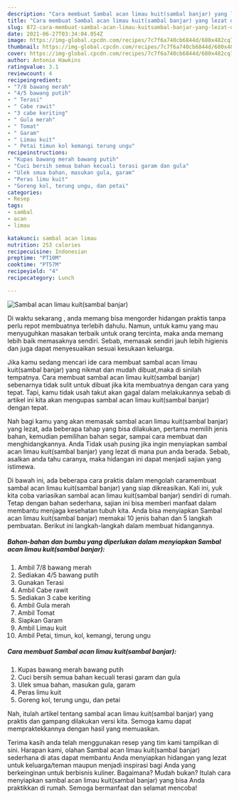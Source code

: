 ```yaml
---
description: "Cara membuat Sambal acan limau kuit(sambal banjar) yang lezat dan Mudah Dibuat"
title: "Cara membuat Sambal acan limau kuit(sambal banjar) yang lezat dan Mudah Dibuat"
slug: 872-cara-membuat-sambal-acan-limau-kuitsambal-banjar-yang-lezat-dan-mudah-dibuat
date: 2021-06-27T03:34:04.054Z
image: https://img-global.cpcdn.com/recipes/7c7f6a740cb6844d/680x482cq70/sambal-acan-limau-kuitsambal-banjar-foto-resep-utama.jpg
thumbnail: https://img-global.cpcdn.com/recipes/7c7f6a740cb6844d/680x482cq70/sambal-acan-limau-kuitsambal-banjar-foto-resep-utama.jpg
cover: https://img-global.cpcdn.com/recipes/7c7f6a740cb6844d/680x482cq70/sambal-acan-limau-kuitsambal-banjar-foto-resep-utama.jpg
author: Antonio Hawkins
ratingvalue: 3.1
reviewcount: 4
recipeingredient:
- "7/8 bawang merah"
- "4/5 bawang putih"
- " Terasi"
- " Cabe rawit"
- "3 cabe keriting"
- " Gula merah"
- " Tomat"
- " Garam"
- " Limau kuit"
- " Petai timun kol kemangi terung ungu"
recipeinstructions:
- "Kupas bawang merah bawang putih"
- "Cuci bersih semua bahan kecuali terasi garam dan gula"
- "Ulek smua bahan, masukan gula, garam"
- "Peras limu kuit"
- "Goreng kol, terung ungu, dan petai"
categories:
- Resep
tags:
- sambal
- acan
- limau

katakunci: sambal acan limau 
nutrition: 253 calories
recipecuisine: Indonesian
preptime: "PT10M"
cooktime: "PT57M"
recipeyield: "4"
recipecategory: Lunch

---
```



![Sambal acan limau kuit(sambal banjar)](https://img-global.cpcdn.com/recipes/7c7f6a740cb6844d/680x482cq70/sambal-acan-limau-kuitsambal-banjar-foto-resep-utama.jpg)

Di waktu  sekarang , anda memang bisa mengorder hidangan praktis tanpa perlu repot membuatnya terlebih dahulu. Namun, untuk kamu yang mau menyuguhkan masakan terbaik untuk orang tercinta, maka anda memang lebih baik memasaknya sendiri. Sebab, memasak sendiri jauh lebih higienis dan juga dapat menyesuaikan sesuai kesukaan keluarga.

Jika kamu sedang mencari ide cara membuat sambal acan limau kuit(sambal banjar) yang nikmat dan mudah dibuat,maka di sinilah tempatnya. Cara membuat sambal acan limau kuit(sambal banjar)  sebenarnya tidak sulit untuk dibuat jika kita membuatnya dengan cara yang tepat. Tapi, kamu tidak usah takut akan gagal dalam melakukannya 
sebab di artikel ini kita akan mengupas sambal acan limau kuit(sambal banjar) dengan tepat.  



Nah bagi kamu yang akan memasak sambal acan limau kuit(sambal banjar) yang lezat, ada beberapa tahap yang bisa dilakukan, pertama memilih jenis bahan, kemudian pemilihan bahan segar, sampai cara membuat dan menghidangkannya. Anda Tidak usah pusing jika ingin menyiapkan sambal acan limau kuit(sambal banjar) yang lezat di mana pun anda berada. Sebab, asalkan anda  tahu caranya, maka hidangan ini dapat menjadi sajian yang istimewa.

Di bawah ini, ada beberapa cara praktis  dalam mengolah caramembuat sambal acan limau kuit(sambal banjar) yang siap dikreasikan. Kali ini, yuk kita coba variasikan sambal acan limau kuit(sambal banjar) sendiri di rumah. Tetap dengan bahan sederhana, sajian ini bisa memberi manfaat dalam membantu menjaga kesehatan tubuh kita. Anda bisa menyiapkan Sambal acan limau kuit(sambal banjar) memakai 10 jenis bahan dan 5 langkah pembuatan. Berikut ini langkah-langkah dalam membuat hidangannya.

<!--inarticleads1-->

##### Bahan-bahan dan bumbu yang diperlukan dalam menyiapkan Sambal acan limau kuit(sambal banjar):

1. Ambil 7/8 bawang merah
1. Sediakan 4/5 bawang putih
1. Gunakan  Terasi
1. Ambil  Cabe rawit
1. Sediakan 3 cabe keriting
1. Ambil  Gula merah
1. Ambil  Tomat
1. Siapkan  Garam
1. Ambil  Limau kuit
1. Ambil  Petai, timun, kol, kemangi, terung ungu




<!--inarticleads2-->

##### Cara membuat Sambal acan limau kuit(sambal banjar):

1. Kupas bawang merah bawang putih
1. Cuci bersih semua bahan kecuali terasi garam dan gula
1. Ulek smua bahan, masukan gula, garam
1. Peras limu kuit
1. Goreng kol, terung ungu, dan petai




Nah, itulah artikel tentang  sambal acan limau kuit(sambal banjar)  yang praktis dan gampang dilakukan versi kita. Semoga kamu dapat mempraktekkannya dengan hasil yang memuaskan. 

Terima kasih anda telah menggunakan resep yang tim kami tampilkan di sini. Harapan kami, olahan  Sambal acan limau kuit(sambal banjar) sederhana di atas dapat membantu Anda menyiapkan hidangan yang lezat untuk keluarga/teman maupun menjadi inspirasi bagi Anda yang berkeinginan untuk berbisnis kuliner. Bagaimana? Mudah bukan? Itulah cara menyiapkan sambal acan limau kuit(sambal banjar) yang bisa Anda praktikkan di rumah. Semoga bermanfaat dan selamat mencoba!


